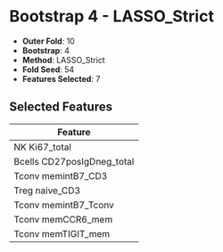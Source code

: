 # Bootstrap 4 - LASSO_Strict

- **Outer Fold**: 10
- **Bootstrap**: 4
- **Method**: LASSO_Strict
- **Fold Seed**: 54
- **Features Selected**: 7

## Selected Features

| Feature |
|---------|
| NK Ki67_total |
| Bcells CD27posIgDneg_total |
| Tconv memintB7_CD3 |
| Treg naive_CD3 |
| Tconv memintB7_Tconv |
| Tconv memCCR6_mem |
| Tconv memTIGIT_mem |

